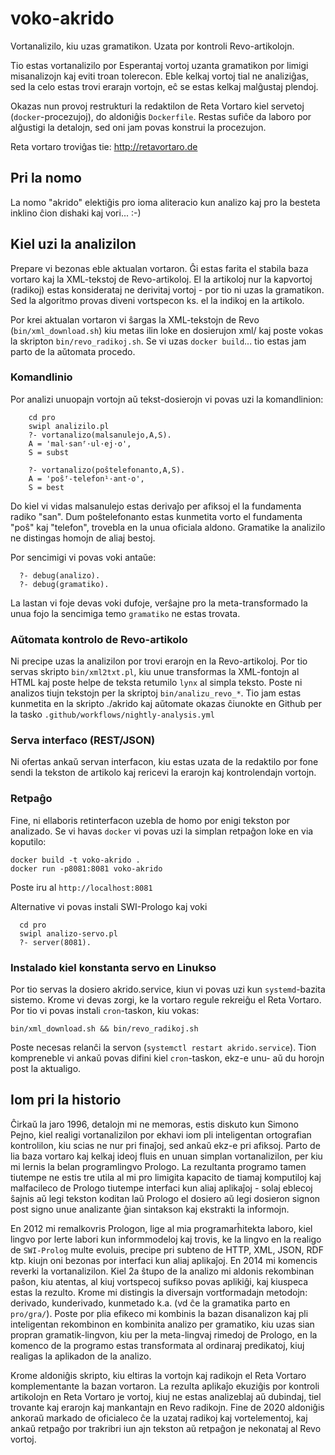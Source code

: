 # voko-akrido

Vortanalizilo, kiu uzas gramatikon. Uzata por kontroli Revo-artikolojn.

Tio estas vortanalizilo por Esperantaj vortoj uzanta gramatikon por limigi misanalizojn kaj eviti troan tolerecon. Eble kelkaj vortoj tial ne analiziĝas, sed la celo estas trovi erarajn vortojn, eĉ se estas kelkaj
malĝustaj plendoj.

Okazas nun provoj restrukturi la redaktilon de Reta Vortaro kiel servetoj (`docker`-procezujoj), 
do aldoniĝis `Dockerfile`. Restas sufiĉe da laboro por alĝustigi la detalojn, sed oni jam
povas konstrui la procezujon.

Reta vortaro troviĝas tie: http://retavortaro.de

## Pri la nomo

La nomo "akrido" elektiĝis pro ioma aliteracio kun analizo kaj pro la besteta inklino ĉion dishaki kaj vori... :-)

##  Kiel uzi la analizilon

Prepare vi bezonas eble aktualan vortaron. Ĝi estas farita el stabila baza vortaro kaj la XML-tekstoj de Revo-artikoloj. El la artikoloj nur la kapvortoj (radikoj) estas konsiderataj ne derivitaj vortoj - por tio ni uzas la gramatikon. Sed la algoritmo provas diveni vortspecon ks. el la indikoj en la artikolo.

Por krei aktualan vortaron vi ŝargas la XML-tekstojn de Revo (`bin/xml_download.sh`) kiu metas ilin loke en dosierujon xml/ kaj poste vokas la skripton `bin/revo_radikoj.sh`. Se vi uzas `docker build`... tio estas jam parto de la aŭtomata procedo.

### Komandlinio

Por analizi unuopajn vortojn aŭ tekst-dosierojn vi povas uzi la komandlinion:
```
    cd pro
    swipl analizilo.pl
    ?- vortanalizo(malsanulejo,A,S).
    A = 'mal·sanᶠ·ul·ej·o',
    S = subst

    ?- vortanalizo(poŝtelefonanto,A,S).
    A = 'poŝᶠ-telefon¹·ant·o',
    S = best
```
  Do kiel vi vidas malsanulejo estas derivaĵo per afiksoj el la fundamenta radiko "san". Dum poŝtelefonanto estas kunmetita vorto el fundamenta "poŝ" kaj "telefon", trovebla en la unua oficiala aldono. Gramatike la analizilo ne distingas homojn de aliaj bestoj.

  Por sencimigi vi povas voki antaŭe:
```
  ?- debug(analizo).
  ?- debug(gramatiko).
```
  La lastan vi foje devas voki dufoje, verŝajne pro la meta-transformado la unua fojo la sencimiga temo `gramatiko` ne estas trovata.


### Aŭtomata kontrolo de Revo-artikolo

Ni precipe uzas la analizilon por trovi erarojn en la Revo-artikoloj. Por tio servas skripto `bin/xml2txt.pl`,
  kiu unue transformas la XML-fontojn al HTML kaj poste helpe de teksta retumilo `lynx` al simpla teksto. Poste ni analizos tiujn tekstojn per la skriptoj `bin/analizu_revo_*`. Tio jam estas kunmetita en la skripto ./akrido kaj aŭtomate okazas ĉiunokte en Github per la tasko
  `.github/workflows/nightly-analysis.yml`

### Serva interfaco (REST/JSON)

Ni ofertas ankaŭ servan interfacon, kiu estas uzata de la redaktilo por fone sendi la tekston de artikolo 
  kaj rericevi la erarojn kaj kontrolendajn vortojn. 

### Retpaĝo

 Fine, ni ellaboris retinterfacon uzebla de homo por enigi tekston por analizado. Se vi havas `docker` vi povas
 uzi la simplan retpaĝon loke en via koputilo:
 ```
 docker build -t voko-akrido .
 docker run -p8081:8081 voko-akrido
```

Poste iru al `http://localhost:8081`

Alternative vi povas instali SWI-Prologo kaj voki
  ```
    cd pro
    swipl analizo-servo.pl
    ?- server(8081).
  ```

### Instalado kiel konstanta servo en Linukso

Por tio servas la dosiero akrido.service, kiun vi povas uzi kun `systemd`-bazita sistemo. Krome vi devas zorgi, ke la vortaro regule rekreiĝu el Reta Vortaro. Por tio vi povas instali `cron`-taskon, kiu vokas:
  ```
  bin/xml_download.sh && bin/revo_radikoj.sh
  ```
Poste necesas relanĉi la servon (`systemctl restart akrido.service`). Tion kompreneble vi ankaŭ povas difini kiel `cron`-taskon, ekz-e unu- aŭ du horojn post la aktualigo.

## Iom pri la historio

Ĉirkaŭ la jaro 1996, detalojn mi ne memoras, estis diskuto kun Simono Pejno, kiel realigi vortanalizilon por
ekhavi iom pli inteligentan ortografian kontrolilon, kiu scias ne nur pri finaĵoj, sed ankaŭ ekz-e pri afiksoj.
Parto de lia baza vortaro kaj kelkaj ideoj fluis en unuan simplan vortanalizilon, per kiu mi lernis la belan programlingvo Prologo. La rezultanta programo tamen tiutempe ne estis tre utila al mi pro limigita kapacito
de tiamaj komputiloj kaj malfacileco de Prologo tiutempe interfaci kun aliaj aplikaĵoj - solaj eblecoj ŝajnis aŭ legi tekston koditan laŭ Prologo el dosiero aŭ legi dosieron signon post signo unue analizante ĝian sintakson kaj ekstrakti la informojn.

En 2012 mi remalkovris Prologon, lige al mia programarĥitekta laboro, kiel lingvo por lerte labori kun informmodeloj kaj trovis, ke la lingvo en la realigo de `SWI-Prolog` multe evoluis, precipe pri subteno de HTTP, XML, JSON, RDF ktp. kiujn oni bezonas por interfaci kun aliaj aplikaĵoj. En 2014 mi komencis reverki la vortanalizilon. Kiel 2a ŝtupo de la analizo mi aldonis rekombinan paŝon, kiu atentas, al kiuj vortspecoj sufikso povas aplikiĝi, kaj kiuspeca estas la rezulto.
Krome mi distingis la diversajn vortformadajn metodojn: derivado, kunderivado, kunmetado k.a. (vd ĉe la gramatika parto en `pro/gra/`). Poste por plia efikeco mi kombinis la bazan disanalizon kaj pli inteligentan rekombinon en
kombinita analizo per gramatiko, kiu uzas sian propran gramatik-lingvon, kiu per la meta-lingvaj rimedoj de 
Prologo, en la komenco de la programo estas transformata al ordinaraj predikatoj, kiuj realigas la aplikadon de la
analizo.

Krome aldoniĝis skripto, kiu eltiras la vortojn kaj radikojn el Reta Vortaro komplementante la bazan vortaron.
La rezulta aplikaĵo ekuziĝis por kontroli artikolojn en Reta Vortaro je vortoj, kiuj ne estas analizeblaj aŭ
dubindaj, tiel trovante kaj erarojn kaj mankantajn en Revo radikojn. Fine de 2020 aldoniĝis ankoraŭ markado de oficialeco ĉe la uzataj radikoj kaj vortelementoj, kaj ankaŭ retpaĝo por trakribri iun ajn tekston aŭ retpaĝon je nekonataj al Revo vortoj.


